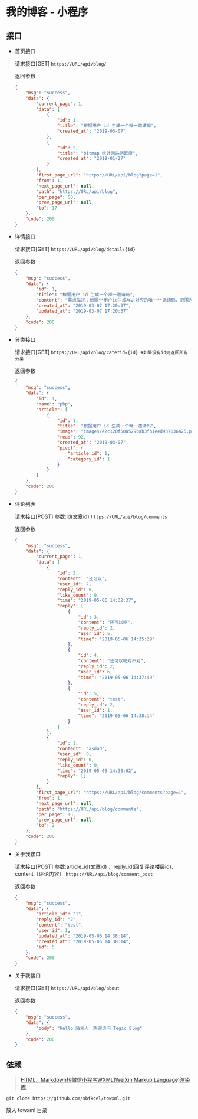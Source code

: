 # 我的博客 - 小程序

## 接口

- 首页接口

    请求接口[GET]
     `https://URL/api/blog/ `
    
    返回参数
    
    ```json
    {
        "msg": "success",
        "data": {
            "current_page": 1,
            "data": [
                {
                    "id": 1,
                    "title": "根据用户 id 生成一个唯一邀请码",
                    "created_at": "2019-03-07"
                },
                {
                    "id": 2,
                    "title": "bitmap 统计网站活跃度",
                    "created_at": "2019-01-27"
                }
            ],
            "first_page_url": "https://URL/api/blog?page=1",
            "from": 1,
            "next_page_url": null,
            "path": "https://URL/api/blog",
            "per_page": 50,
            "prev_page_url": null,
            "to": 17
        },
        "code": 200
    }
    
    ```
    
- 详情接口

    请求接口[GET]
     `https://URL/api/blog/detail/{id} `
    
    返回参数
    
    ```json
    {
        "msg": "success",
        "data": {
            "id": 1,
            "title": "根据用户 id 生成一个唯一邀请码",
            "content": "需求描述：根据**用户id生成与之对应的唯一**邀请码，范围为'0-9A-Z'。",
            "created_at": "2019-03-07 17:20:37",
            "updated_at": "2019-03-07 17:20:37"
        },
        "code": 200
    }
    
    ```
- 分类接口

    请求接口[GET]
     `https://URL/api/blog/cate?id={id} #如果没有id则返回所有分类`
    
    返回参数
    
    ```json
    {
        "msg": "success",
        "data": {
            "id": 1,
            "name": "php",
            "article": [
                {
                    "id": 1,
                    "title": "根据用户 id 生成一个唯一邀请码",
                    "image": "images/e2c120f50a529bab3fb1eed937636a25.png",
                    "read": 92,
                    "created_at": "2019-03-07",
                    "pivot": {
                        "article_id": 1,
                        "category_id": 1
                    }
                }
            ]
        },
        "code": 200
    }
    
    ```
 - 评论列表

     请求接口[POST] 参数:id(文章id)
      `https://URL/api/blog/comments`
     
     返回参数
     
     ```json
     {
         "msg": "success",
         "data": {
             "current_page": 1,
             "data": [
                 {
                     "id": 2,
                     "content": "还可以",
                     "user_id": 7,
                     "reply_id": 0,
                     "like_count": 0,
                     "time": "2019-05-06 14:32:37",
                     "reply": [
                         {
                             "id": 3,
                             "content": "还可以吧",
                             "reply_id": 2,
                             "user_id": 5,
                             "time": "2019-05-06 14:35:29"
                         },
                         {
                             "id": 4,
                             "content": "还可以吧对不对",
                             "reply_id": 2,
                             "user_id": 6,
                             "time": "2019-05-06 14:37:49"
                         },
                         {
                             "id": 5,
                             "content": "test",
                             "reply_id": 2,
                             "user_id": 1,
                             "time": "2019-05-06 14:38:14"
                         }
                     ]
                 },
                 {
                     "id": 1,
                     "content": "asdad",
                     "user_id": 0,
                     "reply_id": 0,
                     "like_count": 0,
                     "time": "2019-05-06 14:30:02",
                     "reply": []
                 }
             ],
             "first_page_url": "https://URL/api/blog/comments?page=1",
             "from": 1,
             "next_page_url": null,
             "path": "https://URL/api/blog/comments",
             "per_page": 15,
             "prev_page_url": null,
             "to": 2
         },
         "code": 200
     }
     
     ```

- 关于我接口

    请求接口[POST] 参数:article_id(文章id) 、reply_id(回复评论楼层id)、content（评论内容）
     `https://URL/api/blog/comment_post`
    
    返回参数
    
    ```json
    {
        "msg": "success",
        "data": {
            "article_id": "1",
            "reply_id": "2",
            "content": "test",
            "user_id": 1,
            "updated_at": "2019-05-06 14:38:14",
            "created_at": "2019-05-06 14:38:14",
            "id": 5
        },
        "code": 200
    }
    
    ```
         

- 关于我接口

    请求接口[GET]
     `https://URL/api/blog/about`
    
    返回参数
    
    ```json
    {
        "msg": "success",
        "data": {
            "body": "Hello 陌生人，欢迎访问 Tegic Blog"
        },
        "code": 200
    }
    
    ```
    
## 依赖
 > [HTML、Markdown转微信小程序WXML(WeiXin Markup Language)渲染库](https://github.com/sbfkcel/towxml)
 
 ```
 git clone https://github.com/sbfkcel/towxml.git
 ```
 放入 towxml 目录